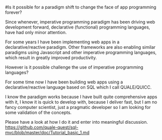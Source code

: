 #Is it possible for a paradigm shift to change the face of app programming forever?

Since whenever, imperative programming paradigm has been driving web development forward, declarative (functional) programming languages, have had only minor attention.

For some years I have been implementing web apps in a declarative/reactive paradigm.
Other frameworks are also enabling similar paradigms using Javascript and other imperative programming languages, which result in greatly improved productivity.

However is it possible challenge the use of imperative programming languages?

For some time now I have been building web apps using a declarative/reactive language based on SQL which I call QUALE/QUICC.

I know the paradigm works because I have built quite comprehensive apps with it, I know it is quick to develop with, because I deliver fast,
but I am no fancy computer scientist, just a pragmatic developer so I am looking for some validation of the concepts.


Please have a look at how I do it and enter into meaningful discussion.
https://github.com/quale-quest/sql-mvc/blob/master/doc/Tutorial_basic_1.md





